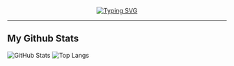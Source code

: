 <p align="center">
    <a href="https://git.io/typing-svg"><img src="https://readme-typing-svg.herokuapp.com?font=Fira+Code&pause=1000&color=F70606&center=true&random=false&width=435&lines=Hai+saya+Rivai;Kamu+bisa+panggil+saya+Munte;Hanya+manusia+biasa+yang+penasaran" alt="Typing SVG" /></a>
</p>

-----

My Github Stats
-----
![GitHub Stats](https://github-readme-stats.vercel.app/api?username=teamanubot&show_icons=true&theme=radical)
![Top Langs](https://github-readme-stats.vercel.app/api/top-langs/?username=teamanubot&langs_count=5&show_icons=true&theme=radical)